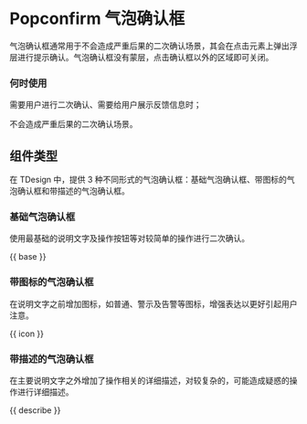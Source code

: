 # Popconfirm 气泡确认框

气泡确认框通常用于不会造成严重后果的二次确认场景，其会在点击元素上弹出浮层进行提示确认。气泡确认框没有蒙层，点击确认框以外的区域即可关闭。

### 何时使用

需要用户进行二次确认、需要给用户展示反馈信息时；

不会造成严重后果的二次确认场景。

## 组件类型

在 TDesign 中，提供 3 种不同形式的气泡确认框：基础气泡确认框、带图标的气泡确认框和带描述的气泡确认框。

### 基础气泡确认框

使用最基础的说明文字及操作按钮等对较简单的操作进行二次确认。

{{ base }}

### 带图标的气泡确认框

在说明文字之前增加图标，如普通、警示及告警等图标，增强表达以更好引起用户注意。

{{ icon }}

### 带描述的气泡确认框

在主要说明文字之外增加了操作相关的详细描述，对较复杂的，可能造成疑惑的操作进行详细描述。

{{ describe }}

